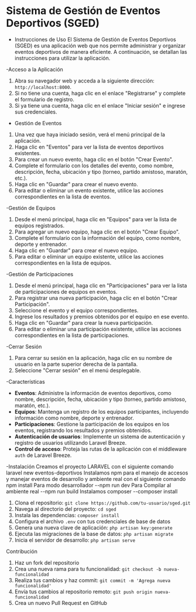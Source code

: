 

# Sistema de Gestión de Eventos Deportivos (SGED)

- Instrucciones de Uso
El Sistema de Gestión de Eventos Deportivos (SGED) es una aplicación web que nos permite administrar y organizar eventos deportivos de manera eficiente. A continuación, se detallan las instrucciones para utilizar la aplicación.

-Acceso a la Aplicación
1. Abra su navegador web y acceda a la siguiente dirección: `http://localhost:8000`.
2. Si no tiene una cuenta, haga clic en el enlace "Registrarse" y complete el formulario de registro.
3. Si ya tiene una cuenta, haga clic en el enlace "Iniciar sesión" e ingrese sus credenciales.

- Gestión de Eventos
1. Una vez que haya iniciado sesión, verá el menú principal de la aplicación.
2. Haga clic en "Eventos" para ver la lista de eventos deportivos existentes.
3. Para crear un nuevo evento, haga clic en el botón "Crear Evento".
4. Complete el formulario con los detalles del evento, como nombre, descripción, fecha, ubicación y tipo (torneo, partido amistoso, maratón, etc.).
5. Haga clic en "Guardar" para crear el nuevo evento.
6. Para editar o eliminar un evento existente, utilice las acciones correspondientes en la lista de eventos.

-Gestión de Equipos
1. Desde el menú principal, haga clic en "Equipos" para ver la lista de equipos registrados.
2. Para agregar un nuevo equipo, haga clic en el botón "Crear Equipo".
3. Complete el formulario con la información del equipo, como nombre, deporte y entrenador.
4. Haga clic en "Guardar" para crear el nuevo equipo.
5. Para editar o eliminar un equipo existente, utilice las acciones correspondientes en la lista de equipos.


-Gestión de Participaciones
1. Desde el menú principal, haga clic en "Participaciones" para ver la lista de participaciones de equipos en eventos.
2. Para registrar una nueva participación, haga clic en el botón "Crear Participación".
3. Seleccione el evento y el equipo correspondientes.
4. Ingrese los resultados y premios obtenidos por el equipo en ese evento.
5. Haga clic en "Guardar" para crear la nueva participación.
6. Para editar o eliminar una participación existente, utilice las acciones correspondientes en la lista de participaciones.

-Cerrar Sesión
1. Para cerrar su sesión en la aplicación, haga clic en su nombre de usuario en la parte superior derecha de la pantalla.
2. Seleccione "Cerrar sesión" en el menú desplegable.

-Características
- **Eventos**: Administre la información de eventos deportivos, como nombre, descripción, fecha, ubicación y tipo (torneo, partido amistoso, maratón, etc.).
- **Equipos**: Mantenga un registro de los equipos participantes, incluyendo información como nombre, deporte y entrenador.
- **Participaciones**: Gestione la participación de los equipos en los eventos, registrando los resultados y premios obtenidos.
- **Autenticación de usuarios**: Implemente un sistema de autenticación y registro de usuarios utilizando Laravel Breeze.
- **Control de acceso**: Proteja las rutas de la aplicación con el middleware `auth` de Laravel Breeze.






-Instalación
Creamos el proyecto LARAVEL con el siguiente comando
laravel new eventos-deportivos
Instalamos npm para el manejo de accesos y manejar eventos de desarrollo y ambiente real con el siguiente comando
npm install
Para modo desarrollador
--npm run dev
Para Compilar al ambiente real
--npm run build
Instalamos composer
--composer install


1. Clona el repositorio: `git clone https://github.com/tu-usuario/sged.git`
2. Navega al directorio del proyecto: `cd sged`
3. Instala las dependencias: `composer install`
4. Configura el archivo `.env` con tus credenciales de base de datos
5. Genera una nueva clave de aplicación: `php artisan key:generate`
6. Ejecuta las migraciones de la base de datos: `php artisan migrate`
7. Inicia el servidor de desarrollo: `php artisan serve`


Contribución
1. Haz un fork del repositorio
2. Crea una nueva rama para tu funcionalidad: `git checkout -b nueva-funcionalidad`
3. Realiza tus cambios y haz commit: `git commit -m 'Agrega nueva funcionalidad'`
4. Envía tus cambios al repositorio remoto: `git push origin nueva-funcionalidad`
5. Crea un nuevo Pull Request en GitHub



